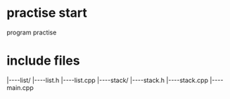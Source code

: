 # practise start
program practise

# include files
|----list/
	|----list.h
	|----list.cpp
|----stack/
	|----stack.h
	|----stack.cpp
|----main.cpp